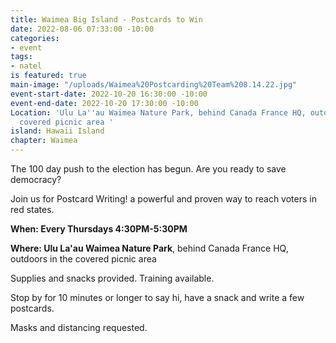 ```yaml
---
title: Waimea Big Island - Postcards to Win
date: 2022-08-06 07:33:00 -10:00
categories:
- event
tags:
- natel
is featured: true
main-image: "/uploads/Waimea%20Postcarding%20Team%208.14.22.jpg"
event-start-date: 2022-10-20 16:30:00 -10:00
event-end-date: 2022-10-20 17:30:00 -10:00
Location: 'Ulu La''au Waimea Nature Park, behind Canada France HQ, outdoors in the
  covered picnic area '
island: Hawaii Island
chapter: Waimea
---
```


The 100 day push to the election has begun.  Are you ready to save democracy?

Join us for Postcard Writing! a powerful and proven way to reach voters in red states.

**When: Every Thursdays 4:30PM-5:30PM**

**Where: Ulu La'au Waimea Nature Park**, behind Canada France HQ, outdoors in the covered picnic area 

Supplies and snacks provided.  Training available. 

Stop by for 10 minutes or longer to say hi, have a snack and write a few postcards.

Masks and distancing requested.